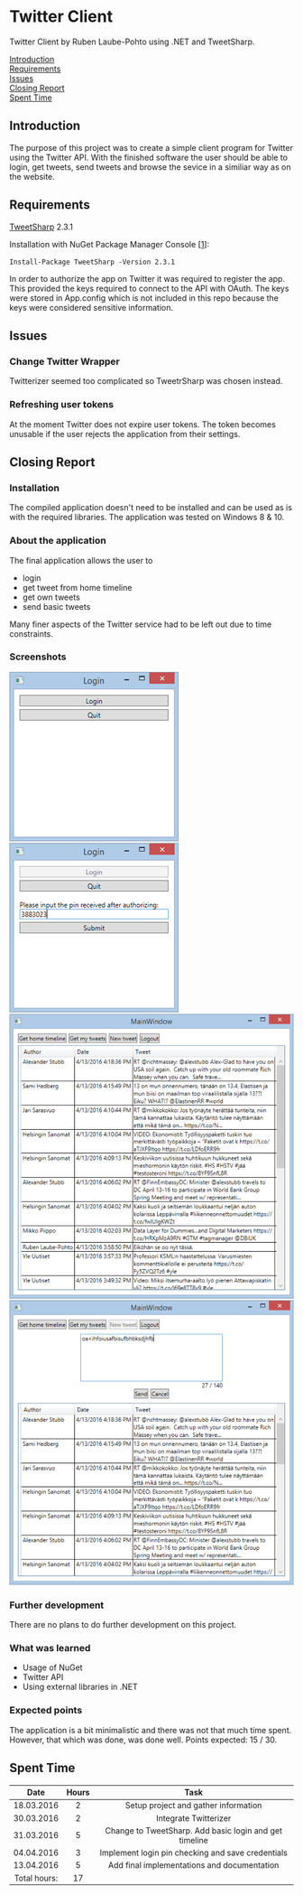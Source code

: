 # Twitter Client

Twitter Client by Ruben Laube-Pohto using .NET and TweetSharp.

[Introduction](#introduction)  
[Requirements](#requirements)  
[Issues](#issues)  
[Closing Report](#closing-report)  
[Spent Time](#spent-time)

## Introduction

The purpose of this project was to create a simple client program for Twitter using the Twitter API. With the finished software the user should be able to login, get tweets, send tweets and browse the sevice in a similiar way as on the website.

## Requirements

[TweetSharp](https://github.com/danielcrenna/tweetsharp) 2.3.1

Installation with NuGet Package Manager Console [[1]]:

	Install-Package TweetSharp -Version 2.3.1

In order to authorize the app on Twitter it was required to register the app. This provided the keys required to connect to the API with OAuth. The keys were stored in App.config which is not included in this repo because the keys were considered sensitive information.

## Issues

### Change Twitter Wrapper

Twitterizer seemed too complicated so TweetrSharp was chosen instead.

### Refreshing user tokens

At the moment Twitter does not expire user tokens. The token becomes unusable if the user rejects the application from their settings.

## Closing Report

### Installation

The compiled application doesn't need to be installed and can be used as is with the required libraries. The application was tested on Windows 8 & 10.

### About the application

The final application allows the user to
- login
- get tweet from home timeline
- get own tweets
- send basic tweets

Many finer aspects of the Twitter service had to be left out due to time constraints.

### Screenshots

![login](/screenshots/login.png)
![login pin](/screenshots/login_pin.png)
![main](/screenshots/main_home-timeline.png)
![main status update](/screenshots/main_new-tweet.png)

### Further development

There are no plans to do further development on this project.

### What was learned

- Usage of NuGet
- Twitter API
- Using external libraries in .NET

### Expected points

The application is a bit minimalistic and there was not that much time spent. However, that which was done, was done well. Points expected: 15 / 30.

## Spent Time

| Date | Hours | Task |
| :---: | :---: | :---: |
| 18.03.2016 | 2 | Setup project and gather information |
| 30.03.2016 | 2 | Integrate Twitterizer |
| 31.03.2016 | 5 | Change to TweetSharp. Add basic login and get timeline |
| 04.04.2016 | 3 | Implement login pin checking and save credentials |
| 13.04.2016 | 5 | Add final implementations and documentation |
| Total hours: | 17 |  |

[1]: https://www.nuget.org/packages/TweetSharp/
